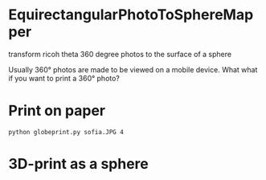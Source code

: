 # EquirectangularPhotoToSphereMapper
transform ricoh theta 360 degree photos to the surface of a sphere 



Usually 360° photos are made to be viewed on a mobile device. What what if you want to print a 360° photo?


# Print on paper

`python globeprint.py sofia.JPG 4`






# 3D-print as a sphere

